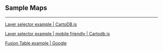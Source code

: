 <h2>Sample Maps</h2>

<hr>

<a href="layer-selector-example.html">Layer selector example | CartoDB.js</a>

<a href="mobile/">Layer selector example | mobile friendly | Cartodb.js</a>

<a href="gfusion/">Fusion Table example | Google</a>

